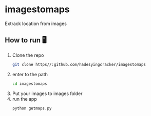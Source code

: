 # imagestomaps
Extrack location from images

## How to run 🖥️

1. Clone the repo
   ```sh
   git clone https//:github.com/hadesyingcracker/imagestomaps
   ```
2. enter to the path
   ```sh
   cd imagestomaps
   ```
3. Put your images to images folder
4. run the app
   ```sh
   python getmaps.py
   ```
